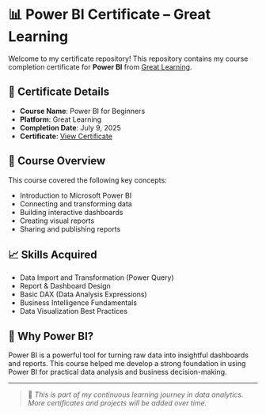 # 📊 Power BI Certificate – Great Learning

Welcome to my certificate repository! This repository contains my course completion certificate for **Power BI** from [Great Learning](https://www.mygreatlearning.com/).

## 🏅 Certificate Details

- **Course Name**: Power BI for Beginners  
- **Platform**: Great Learning  
- **Completion Date**: July 9, 2025  
- **Certificate**: [View Certificate](./power-bi-great-learning-certificate.pdf)

## 📘 Course Overview

This course covered the following key concepts:

- Introduction to Microsoft Power BI  
- Connecting and transforming data  
- Building interactive dashboards  
- Creating visual reports  
- Sharing and publishing reports

## 📈 Skills Acquired

- Data Import and Transformation (Power Query)  
- Report & Dashboard Design  
- Basic DAX (Data Analysis Expressions)  
- Business Intelligence Fundamentals  
- Data Visualization Best Practices

## 🧠 Why Power BI?

Power BI is a powerful tool for turning raw data into insightful dashboards and reports. This course helped me develop a strong foundation in using Power BI for practical data analysis and business decision-making.

---

> 🎯 _This is part of my continuous learning journey in data analytics. More certificates and projects will be added over time._
